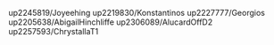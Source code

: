 up2245819/Joyeehing
up2219830/Konstantinos 
up2227777/Georgios
up2205638/AbigailHinchliffe
up2306089/AlucardOffD2
up2257593/ChrystallaT1
